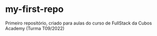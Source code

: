 # my-first-repo
Primeiro repositório, criado para aulas do curso de FullStack da Cubos Academy (Turma T09/2022)
